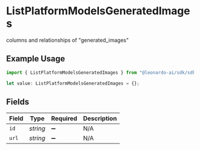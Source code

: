 # ListPlatformModelsGeneratedImages

columns and relationships of "generated_images"

## Example Usage

```typescript
import { ListPlatformModelsGeneratedImages } from "@leonardo-ai/sdk/sdk/models/operations";

let value: ListPlatformModelsGeneratedImages = {};
```

## Fields

| Field              | Type               | Required           | Description        |
| ------------------ | ------------------ | ------------------ | ------------------ |
| `id`               | *string*           | :heavy_minus_sign: | N/A                |
| `url`              | *string*           | :heavy_minus_sign: | N/A                |